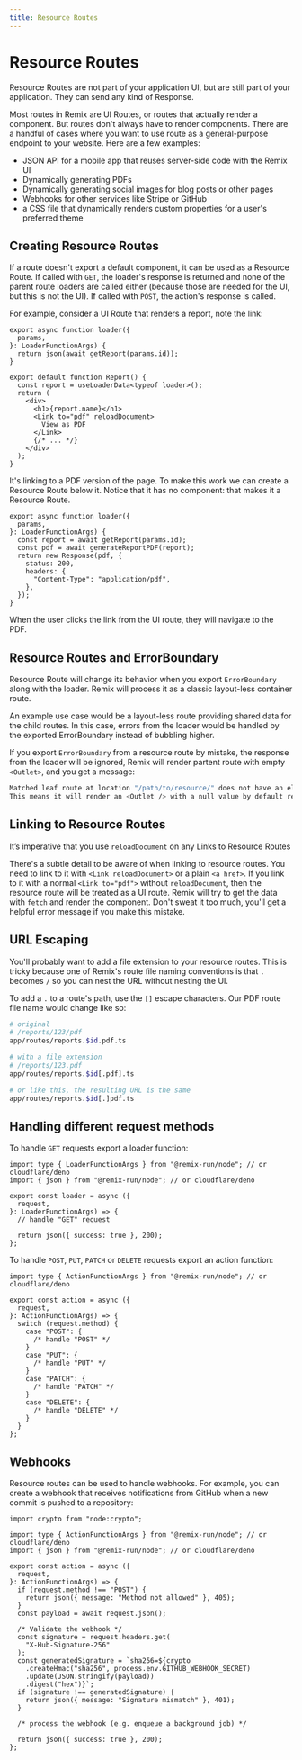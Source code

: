 ```yaml
---
title: Resource Routes
---
```


# Resource Routes

Resource Routes are not part of your application UI, but are still part of your application. They can send any kind of Response.

Most routes in Remix are UI Routes, or routes that actually render a component. But routes don't always have to render components. There are a handful of cases where you want to use route as a general-purpose endpoint to your website. Here are a few examples:

- JSON API for a mobile app that reuses server-side code with the Remix UI
- Dynamically generating PDFs
- Dynamically generating social images for blog posts or other pages
- Webhooks for other services like Stripe or GitHub
- a CSS file that dynamically renders custom properties for a user's preferred theme

## Creating Resource Routes

If a route doesn't export a default component, it can be used as a Resource Route. If called with `GET`, the loader's response is returned and none of the parent route loaders are called either (because those are needed for the UI, but this is not the UI). If called with `POST`, the action's response is called.

For example, consider a UI Route that renders a report, note the link:

```tsx filename=app/routes/reports.$id.tsx lines=[12-14]
export async function loader({
  params,
}: LoaderFunctionArgs) {
  return json(await getReport(params.id));
}

export default function Report() {
  const report = useLoaderData<typeof loader>();
  return (
    <div>
      <h1>{report.name}</h1>
      <Link to="pdf" reloadDocument>
        View as PDF
      </Link>
      {/* ... */}
    </div>
  );
}
```

It's linking to a PDF version of the page. To make this work we can create a Resource Route below it. Notice that it has no component: that makes it a Resource Route.

```tsx filename=app/routes/reports.$id.pdf.tsx
export async function loader({
  params,
}: LoaderFunctionArgs) {
  const report = await getReport(params.id);
  const pdf = await generateReportPDF(report);
  return new Response(pdf, {
    status: 200,
    headers: {
      "Content-Type": "application/pdf",
    },
  });
}
```

When the user clicks the link from the UI route, they will navigate to the PDF.

## Resource Routes and ErrorBoundary

Resource Route will change its behavior when you export `ErrorBoundary` along with the loader. 
Remix will process it as a classic layout-less container route.

An example use case would be a layout-less route providing shared data for the child routes. 
In this case, errors from the loader would be handled by the exported ErrorBoundary instead of bubbling higher.

If you export `ErrorBoundary` from a resource route by mistake, the response from the loader will be ignored, Remix will render partent route with empty `<Outlet>`, and you get a message:

```sh
Matched leaf route at location "/path/to/resource/" does not have an element or Component. 
This means it will render an <Outlet /> with a null value by default resulting in an "empty" page.
```

## Linking to Resource Routes

<docs-error>It’s imperative that you use <code>reloadDocument</code> on any Links to Resource Routes</docs-error>

There's a subtle detail to be aware of when linking to resource routes. You need to link to it with `<Link reloadDocument>` or a plain `<a href>`. If you link to it with a normal `<Link to="pdf">` without `reloadDocument`, then the resource route will be treated as a UI route. Remix will try to get the data with `fetch` and render the component. Don't sweat it too much, you'll get a helpful error message if you make this mistake.

## URL Escaping

You'll probably want to add a file extension to your resource routes. This is tricky because one of Remix's route file naming conventions is that `.` becomes `/` so you can nest the URL without nesting the UI.

To add a `.` to a route's path, use the `[]` escape characters. Our PDF route file name would change like so:

```sh
# original
# /reports/123/pdf
app/routes/reports.$id.pdf.ts

# with a file extension
# /reports/123.pdf
app/routes/reports.$id[.pdf].ts

# or like this, the resulting URL is the same
app/routes/reports.$id[.]pdf.ts
```

## Handling different request methods

To handle `GET` requests export a loader function:

```tsx
import type { LoaderFunctionArgs } from "@remix-run/node"; // or cloudflare/deno
import { json } from "@remix-run/node"; // or cloudflare/deno

export const loader = async ({
  request,
}: LoaderFunctionArgs) => {
  // handle "GET" request

  return json({ success: true }, 200);
};
```

To handle `POST`, `PUT`, `PATCH` or `DELETE` requests export an action function:

```tsx
import type { ActionFunctionArgs } from "@remix-run/node"; // or cloudflare/deno

export const action = async ({
  request,
}: ActionFunctionArgs) => {
  switch (request.method) {
    case "POST": {
      /* handle "POST" */
    }
    case "PUT": {
      /* handle "PUT" */
    }
    case "PATCH": {
      /* handle "PATCH" */
    }
    case "DELETE": {
      /* handle "DELETE" */
    }
  }
};
```

## Webhooks

Resource routes can be used to handle webhooks. For example, you can create a webhook that receives notifications from GitHub when a new commit is pushed to a repository:

```tsx
import crypto from "node:crypto";

import type { ActionFunctionArgs } from "@remix-run/node"; // or cloudflare/deno
import { json } from "@remix-run/node"; // or cloudflare/deno

export const action = async ({
  request,
}: ActionFunctionArgs) => {
  if (request.method !== "POST") {
    return json({ message: "Method not allowed" }, 405);
  }
  const payload = await request.json();

  /* Validate the webhook */
  const signature = request.headers.get(
    "X-Hub-Signature-256"
  );
  const generatedSignature = `sha256=${crypto
    .createHmac("sha256", process.env.GITHUB_WEBHOOK_SECRET)
    .update(JSON.stringify(payload))
    .digest("hex")}`;
  if (signature !== generatedSignature) {
    return json({ message: "Signature mismatch" }, 401);
  }

  /* process the webhook (e.g. enqueue a background job) */

  return json({ success: true }, 200);
};
```
